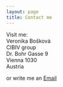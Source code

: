 ```yaml
---
layout: page
title: Contact me  
---
```


Visit me:  
Veronika Bošková  
CIBIV group  
Dr. Bohr Gasse 9  
Vienna 1030   
Austria  

or write me an [Email](mailto:"veronika.boskova@bsse.ethz.ch")
